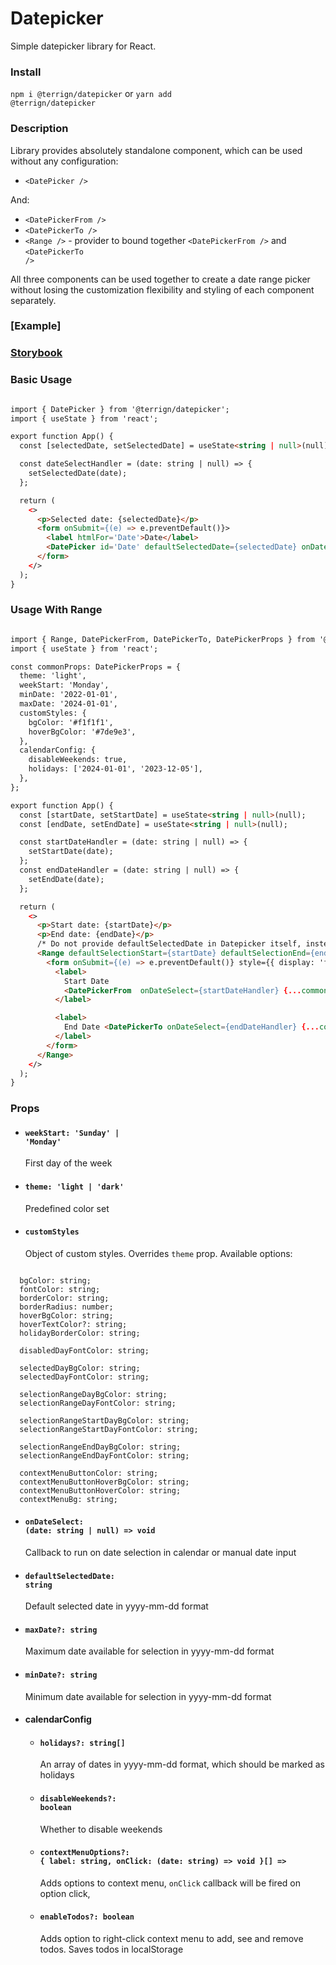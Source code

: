 # Datepicker

Simple datepicker library for React.

### Install

<code>npm i @terrign/datepicker</code>
or
<code>yarn add @terrign/datepicker</code>

### Description

Library provides absolutely standalone component, which can be used without any configuration:

- <code>\<DatePicker /></code>

And:

- <code>\<DatePickerFrom /></code>
- <code>\<DatePickerTo /></code>
- <code>\<Range /></code> - provider to bound together <code>\<DatePickerFrom /></code> and <code>\<DatePickerTo /></code>

All three components can be used together to create a date range picker without losing the customization flexibility and styling of each component separately.

### [Example]

### [Storybook](https://develop--65b39056d863915c37e6299e.chromatic.com/)

### Basic Usage

```html

import { DatePicker } from '@terrign/datepicker';
import { useState } from 'react';

export function App() {
  const [selectedDate, setSelectedDate] = useState<string | null>(null);

  const dateSelectHandler = (date: string | null) => {
    setSelectedDate(date);
  };

  return (
    <>
      <p>Selected date: {selectedDate}</p>
      <form onSubmit={(e) => e.preventDefault()}>
        <label htmlFor='Date'>Date</label>
        <DatePicker id='Date' defaultSelectedDate={selectedDate} onDateSelect={dateSelectHandler} />
      </form>
    </>
  );
}
```

### Usage With Range

```html

import { Range, DatePickerFrom, DatePickerTo, DatePickerProps } from '@terrign/datepicker';
import { useState } from 'react';

const commonProps: DatePickerProps = {
  theme: 'light',
  weekStart: 'Monday',
  minDate: '2022-01-01',
  maxDate: '2024-01-01',
  customStyles: {
    bgColor: '#f1f1f1',
    hoverBgColor: '#7de9e3',
  },
  calendarConfig: {
    disableWeekends: true,
    holidays: ['2024-01-01', '2023-12-05'],
  },
};

export function App() {
  const [startDate, setStartDate] = useState<string | null>(null);
  const [endDate, setEndDate] = useState<string | null>(null);

  const startDateHandler = (date: string | null) => {
    setStartDate(date);
  };
  const endDateHandler = (date: string | null) => {
    setEndDate(date);
  };

  return (
    <>
      <p>Start date: {startDate}</p>
      <p>End date: {endDate}</p>
      /* Do not provide defaultSelectedDate in Datepicker itself, instead use defaultSelectionStart and defaultSelectionEnd Range props */
      <Range defaultSelectionStart={startDate} defaultSelectionEnd={endDate}>
        <form onSubmit={(e) => e.preventDefault()} style={{ display: 'flex' }}>
          <label>
            Start Date
            <DatePickerFrom  onDateSelect={startDateHandler} {...commonProps} />
          </label>

          <label>
            End Date <DatePickerTo onDateSelect={endDateHandler} {...commonProps} />
          </label>
        </form>
      </Range>
    </>
  );
}
```

### Props

- #### <code>weekStart: 'Sunday' | 'Monday'</code>

  First day of the week

- #### <code>theme: 'light | 'dark'</code>

  Predefined color set

- #### <code>customStyles</code>
  Object of custom styles. Overrides <code>theme</code> prop. Available options:

<pre><code>
  bgColor: string;
  fontColor: string;
  borderColor: string;
  borderRadius: number;
  hoverBgColor: string;
  hoverTextColor?: string;
  holidayBorderColor: string;

  disabledDayFontColor: string;

  selectedDayBgColor: string;
  selectedDayFontColor: string;

  selectionRangeDayBgColor: string;
  selectionRangeDayFontColor: string;

  selectionRangeStartDayBgColor: string;
  selectionRangeStartDayFontColor: string;

  selectionRangeEndDayBgColor: string;
  selectionRangeEndDayFontColor: string;

  contextMenuButtonColor: string;
  contextMenuButtonHoverBgColor: string;
  contextMenuButtonHoverColor: string;
  contextMenuBg: string;
</code></pre>

- #### <code>onDateSelect: (date: string | null) => void</code>

  Callback to run on date selection in calendar or manual date input

- #### <code>defaultSelectedDate: string</code>

  Default selected date in yyyy-mm-dd format

- #### <code>maxDate?: string</code>

  Maximum date available for selection in yyyy-mm-dd format

- #### <code>minDate?: string</code>

  Minimum date available for selection in yyyy-mm-dd format

- #### calendarConfig

  - #### <code>holidays?: string[]</code>

    An array of dates in yyyy-mm-dd format, which should be marked as holidays

  - #### <code>disableWeekends?: boolean</code>

    Whether to disable weekends

  - #### <code>contextMenuOptions?: { label: string, onClick: (date: string) => void }[] => </code>

    Adds options to context menu, <code>onClick</code> callback will be fired on option click,

  - #### <code>enableTodos?: boolean</code>

    Adds option to right-click context menu to add, see and remove todos. Saves todos in localStorage
